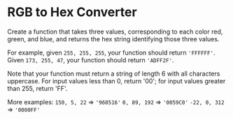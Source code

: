 # RGB to Hex Converter

Create a function that takes three values, corresponding to each color red, green, and blue, and returns the hex string identifying those three values.

For example, given `255, 255, 255`, your function should return `'FFFFFF'`. Given `173, 255, 47`, your function should return `'ADFF2F'`.

Note that your function must return a string of length 6 with all characters uppercase. For input values less than 0, return '00'; for input values greater than 255, return 'FF'.

More examples:
`150, 5, 22` => `'960516'`
`0, 89, 192` => `'0059C0'`
`-22, 0, 312` => `'0000FF'`

